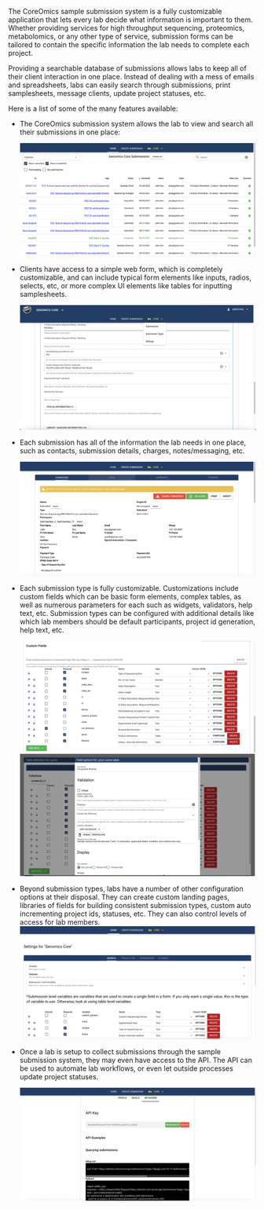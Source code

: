 The CoreOmics sample submission system is a fully customizable application that lets every lab decide what information is important to them.  Whether providing services for high throughput sequencing, proteomics, metabolomics, or any other type of service, submission forms can be tailored to contain the specific information the lab needs to complete each project.

Providing a searchable database of submissions allows labs to keep all of their client interaction in one place.  Instead of dealing with a mess of emails and spreadsheets, labs can easily search through submissions, print samplesheets, message clients, update project statuses, etc.

Here is a list of some of the many features available:

- The CoreOmics submission system allows the lab to view and search all their submissions in one place:

    ![Searchable submissions](docs/submissions.png)

- Clients have access to a simple web form, which is completely customizable, and can include typical form elements like inputs, radios, selects, etc, or more complex UI elements like tables for inputting samplesheets.

    ![Submission creation](docs/create_submission.png)

- Each submission has all of the information the lab needs in one place, such as contacts, submission details, charges, notes/messaging, etc.

    ![Example submission](docs/submission.png)

- Each submission type is fully customizable.  Customizations include custom fields which can be basic form elements, complex tables, as well as numerous parameters for each such as widgets, validators, help text, etc.  Submission types can be configured with additional details like which lab members should be default participants, project id generation, help text, etc.

    ![Custom fields](docs/custom_fields.png)
    ![Field options](docs/field_definition.png)

- Beyond submission types, labs have a number of other configuration options at their disposal.  They can create custom landing pages, libraries of fields for building consistent submission types, custom auto incrementing project ids, statuses, etc.  They can also control levels of access for lab members.
    ![Custom fields](docs/lab_settings.png)

- Once a lab is setup to collect submissions through the sample submission system, they may even have access to the API.  The API can be used to automate lab workflows, or even let outside processes update project statuses.

    ![Field options](docs/api.png)
